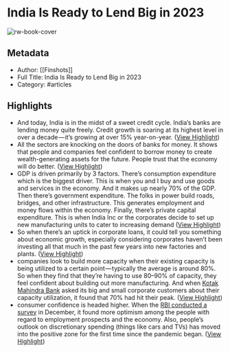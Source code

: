 # India Is Ready to Lend Big in 2023

![rw-book-cover](https://readwise-assets.s3.amazonaws.com/static/images/article4.6bc1851654a0.png)

## Metadata
- Author: [[Finshots]]
- Full Title: India Is Ready to Lend Big in 2023
- Category: #articles

## Highlights
- And today, India is in the midst of a sweet credit cycle. India’s banks are lending money quite freely. Credit growth is soaring at its highest level in over a decade — it’s growing at over 15% year-on-year. ([View Highlight](https://read.readwise.io/read/01gnrhcnma99ssgdtvhzxw4sjz))
- All the sectors are knocking on the doors of banks for money. It shows that people and companies feel confident to borrow money to create wealth-generating assets for the future. People trust that the economy will do better. ([View Highlight](https://read.readwise.io/read/01gnrhcc1zwxe3xq9jeyzmap91))
- GDP is driven primarily by 3 factors.
  There’s consumption expenditure which is the biggest driver. This is when you and I buy and use goods and services in the economy. And it makes up nearly 70% of the GDP.
  Then there’s government expenditure. The folks in power build roads, bridges, and other infrastructure. This generates employment and money flows within the economy.
  Finally, there’s private capital expenditure. This is when India Inc or the corporates decide to set up new manufacturing units to cater to increasing demand ([View Highlight](https://read.readwise.io/read/01gnrhf5efybr6vk0zpq3rhfrw))
- So when there’s an uptick in corporate loans, it could tell you something about economic growth, especially considering corporates haven’t been investing all that much in the past few years into new factories and plants. ([View Highlight](https://read.readwise.io/read/01gnrhg5d99k1s2v4thjf1dp9c))
- companies look to build more capacity when their existing capacity is being utilized to a certain point — typically the average is around 80%. So when they find that they’re having to use 80–90% of capacity, they feel confident about building out more manufacturing. And when [Kotak Mahindra Bank](https://rn619dmj.r.us-east-1.awstrack.me/L0/https:%2F%2Feconomictimes.indiatimes.com%2Fmarkets%2Fexpert-view%2Fcorporate-india-should-really-get-the-animal-spirits-back-uday-kotak%2Farticleshow%2F95988586.cms/1/0100018570cab7b6-d2bd5f92-d682-4c4e-9708-9189a371787a-000000/pa1TZDclGGaWkrMBtxQn_e15gaI=302) asked its big and small corporate customers about their capacity utilization, it found that 70% had hit their peak. ([View Highlight](https://read.readwise.io/read/01gnrhhmzj1hb5e44pmve1ymah))
- consumer confidence is headed higher. When the [RBI conducted a survey](https://rn619dmj.r.us-east-1.awstrack.me/L0/https:%2F%2Frbidocs.rbi.org.in%2Frdocs%2FPublications%2FPDFs%2FCCSNOV20229646BAFE32EB4E14857468A2308932C2.PDF/1/0100018570cab7b6-d2bd5f92-d682-4c4e-9708-9189a371787a-000000/vcXpvctqH80jzteiQcoQO9IvTvA=302) in December, it found more optimism among the people with regard to employment prospects and the economy. Also, people’s outlook on discretionary spending (things like cars and TVs) has moved into the positive zone for the first time since the pandemic began. ([View Highlight](https://read.readwise.io/read/01gnrhk1q92dygp7zfw6jyam3r))

